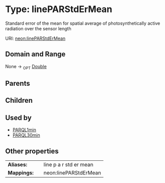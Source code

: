 
# Type: linePARStdErMean


Standard error of the mean for spatial average of photosynthetically active radiation over the sensor length

URI: [neon:linePARStdErMean](https://data.neonscience.org/linePARStdErMean)


## Domain and Range

None ->  <sub>OPT</sub> [Double](types/Double.md)

## Parents


## Children


## Used by

 * [PARQL1min](PARQL1min.md)
 * [PARQL30min](PARQL30min.md)

## Other properties

|  |  |  |
| --- | --- | --- |
| **Aliases:** | | line p a r std er mean |
| **Mappings:** | | neon:linePARStdErMean |

